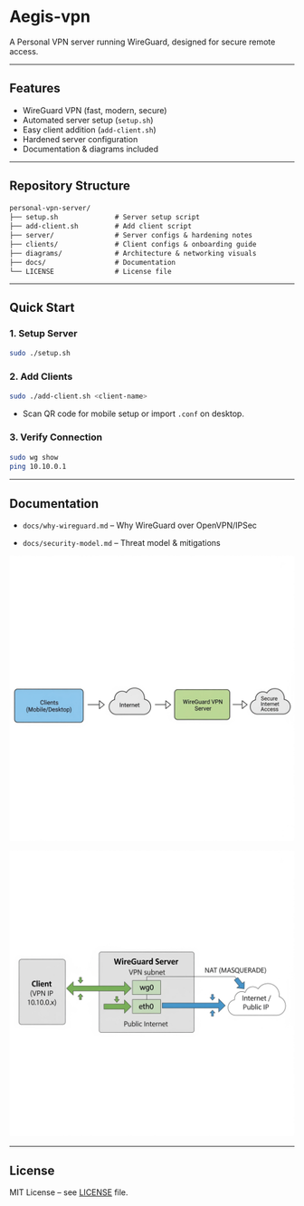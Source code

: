 # Aegis-vpn

A Personal VPN server running WireGuard, designed for secure remote access.

---

## Features

- WireGuard VPN (fast, modern, secure)  
- Automated server setup (`setup.sh`)  
- Easy client addition (`add-client.sh`)  
- Hardened server configuration  
- Documentation & diagrams included  

---

## Repository Structure
```
personal-vpn-server/
├── setup.sh              # Server setup script
├── add-client.sh         # Add client script
├── server/               # Server configs & hardening notes
├── clients/              # Client configs & onboarding guide
├── diagrams/             # Architecture & networking visuals
├── docs/                 # Documentation
└── LICENSE               # License file

```
---

## Quick Start

### 1. Setup Server

```bash
sudo ./setup.sh
```

### 2. Add Clients

```bash
sudo ./add-client.sh <client-name>
```

- Scan QR code for mobile setup or import `.conf` on desktop.

### 3. Verify Connection

```bash
sudo wg show
ping 10.10.0.1
```

---

## Documentation

- `docs/why-wireguard.md` – Why WireGuard over OpenVPN/IPSec

- `docs/security-model.md` – Threat model & mitigations

 ![VPN flow diagram](https://github.com/rabindra789/aegis-vpn/blob/main/diagrams/architecture.png)

 ![NAT & routing diagram](https://github.com/rabindra789/aegis-vpn/blob/main/diagrams/networking.png)

---

## License

MIT License – see [LICENSE](LICENSE) file.

